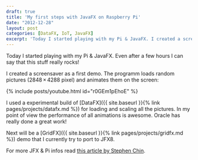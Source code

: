 ```yaml
---
draft: true
title: 'My first steps with JavaFX on Raspberry Pi'
date: "2012-12-28"
layout: post
categories: [DataFX, IoT, JavaFX]
excerpt: 'Today I started playing with my Pi & JavaFX. I created a screensaver as a first demo. The programm loads random pictures (2848 × 4288 pixel) and animates them on the screen.'
---
```

Today I started playing with my Pi & JavaFX. Even after a few hours I can say that this stuff really rocks!

I created a screensaver as a first demo. The programm loads random pictures (2848 × 4288 pixel) and animates them on the screen:

{% include posts/youtube.html id="r0GEm1pEhoE" %}

I used a experimental build of [DataFX]({{ site.baseurl }}{% link pages/projects/datafx.md %}) for loading and scaling all the pictures. In my point of view the performance of all animations is awesome. Oracle has really done a great work!

Next will be a [GridFX]({{ site.baseurl }}{% link pages/projects/gridfx.md %}) demo that I currently try to port to JFX8.

For more JFX & Pi infos read [this article by Stephen Chin](http://javafx.steveonjava.com/javafx-on-raspberry-pi-3-easy-steps/).
